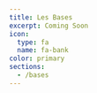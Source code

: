 ```yaml
---
title: Les Bases
excerpt: Coming Soon
icon:
  type: fa
  name: fa-bank
color: primary
sections:
  - /bases
---
```

